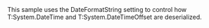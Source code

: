 <?xml version="1.0" encoding="utf-8"?>
<topic id="DeserializeDateFormatString" revisionNumber="1">
  <developerConceptualDocument xmlns="http://ddue.schemas.microsoft.com/authoring/2003/5" xmlns:xlink="http://www.w3.org/1999/xlink">
    <introduction>
      <para>This sample uses the DateFormatString
      setting to control how <codeEntityReference>T:System.DateTime</codeEntityReference> and <codeEntityReference>T:System.DateTimeOffset</codeEntityReference> are deserialized.</para>
    </introduction>
    <section>
      <title>Sample</title>
      <content>
        <code lang="cs" source="..\Src\Tests\Documentation\Samples\Serializer\DeserializeDateFormatString.cs" region="Usage" title="Usage" />
      </content>
    </section>
  </developerConceptualDocument>
</topic>
